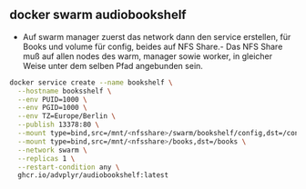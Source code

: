## docker swarm audiobookshelf

- Auf swarm manager zuerst das network dann den service erstellen, für Books und volume für config, beides auf NFS Share.- Das NFS Share muß auf allen nodes des warm, manager sowie worker, in gleicher Weise unter dem selben Pfad angebunden sein. 
```bash
docker service create --name bookshelf \
  --hostname booksshelf \
  --env PUID=1000 \
  --env PGID=1000 \
  --env TZ=Europe/Berlin \
  --publish 13378:80 \
  --mount type=bind,src=/mnt/<nfsshare>/swarm/bookshelf/config,dst=/config \
  --mount type=bind,src=/mnt/<nfsshare>/books,dst=/books \
  --network swarm \
  --replicas 1 \
  --restart-condition any \
  ghcr.io/advplyr/audiobookshelf:latest
  ```